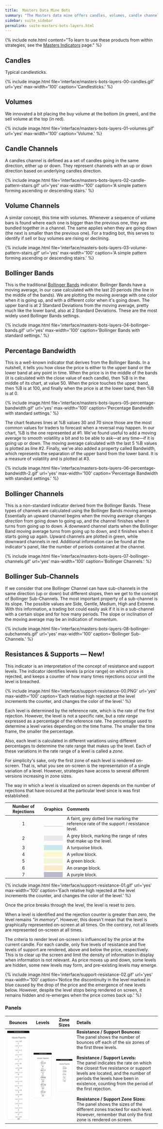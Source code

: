 ```yaml
---
title:  Masters Data Mine Bots
summary: "The Masters data mine offers candles, volumes, candle channels, volume channels, Bollinger bands (BB), Percentage Bandwidth (%B), Bollinger Channels, Bollinger Sub-Channels, and Support & Resistance."
sidebar: suite_sidebar
permalink: suite-masters-bots-layers.html
---
```


{% include note.html content="To learn to use these products from within strategies, see the [Masters Indicators](suite-masters-indicators.html) page." %}

## Candles

Typical candlesticks.

{% include image.html file='interface/masters-bots-layers-00-candles.gif' url='yes' max-width='100' caption='Candlesticks.' %}

## Volumes

We innovated a bit placing the buy volume at the bottom (in green), and the sell volume at the top (in red).

{% include image.html file='interface/masters-bots-layers-01-volumes.gif' url='yes' max-width='100' caption='Volume.' %}

## Candle Channels

A candles channel is defined as a set of candles going in the same direction, either up or down. They represent channels with an up or down direction based on underlying candles direction.

{% include image.html file='interface/masters-bots-layers-02-candle-pattern-stairs.gif' url='yes' max-width='100' caption='A simple pattern forming ascending or descending stairs.' %}

## Volume Channels

A similar concept, this time with volumes. Whenever a sequence of volume bars is found where each one is bigger than the previous one, they are bundled together in a channel. The same applies when they are going down (the next is smaller than the previous one). For a trading bot, this serves to identify if sell or buy volumes are rising or declining.

{% include image.html file='interface/masters-bots-layers-03-volume-pattern-stairs.gif' url='yes' max-width='100' caption='A simple pattern forming ascending or descending stairs.' %}

## Bollinger Bands

This is the traditional <a href="https://www.bollingerbands.com/" rel="nofollow" rel="noopener" target="_blank">Bollinger Bands</a> indicator. Bollinger Bands have a moving average, in our case calculated with the last 20 periods (the line in the middle of the bands). We are plotting the moving average with one color when it is going up, and with a different color when it's going down. The upper band is at 2 Standard Deviations from the moving average, pretty much like the lower band, also at 2 Standard Deviations. These are the most widely used Bollinger Bands settings.

{% include image.html file='interface/masters-bots-layers-04-bollinger-bands.gif' url='yes' max-width='100' caption='Bollinger Bands with standard settings.' %}

## Percentage Bandwidth

This is a well-known indicator that derives from the Bollinger Bands. In a nutshell, it tells you how close the price is either to the upper band or the lower band at any point in time. When the price is in the middle of the bands (it is calculated with the close value of each candle), then %B is in the middle of its chart, at value 50. When the price touches the upper band, then %B is at 100, and finally when the price is at the lower band, then %B is at 0. 

{% include image.html file='interface/masters-bots-layers-05-percentage-bandwidth.gif' url='yes' max-width='100' caption='Percentage Bandwidth with standard settings.' %}

The chart features lines at %B values 30 and 70 since those are the most common values for traders to forecast when a reversal may happen. In our chart, %B is the one represented at #1. We've found useful to add a moving average to smooth volatility a bit and to be able to ask—at any time—if it is going up or down. The moving average calculated with the last 5 %B values is plotted as line #2. Finally, we've also added a property called Bandwidth, which represents the separation of the upper band from the lower band. It is a measure of volatility and is plotted at #3.  

{% include image.html file='interface/masters-bots-layers-06-percentage-bandwidth-2.gif' url='yes' max-width='100' caption='Percentage Bandwidth with standard settings.' %}

## Bollinger Channels

This is a non-standard indicator derived from the Bollinger Bands. These types of channels are calculated using the Bollinger Bands moving average. Essentially an upward channel begins when the moving average changes _direction_ from going down to going up, and the channel finishes when it turns from going up to down. A downward channel starts when the Bollinger Band moving average turns from going up to down, and it finishes when it starts going up again. Upward channels are plotted in green, while downward channels in red. Additional information can be found at the indicator's panel, like the number of periods contained at the channel.

{% include image.html file='interface/masters-bots-layers-07-bollinger-channels.gif' url='yes' max-width='100' caption='Bollinger Channels.' %}

## Bollinger Sub-Channels

If we consider that one Bollinger Channel can have sub-channels in the same direction (up or down) but different slopes, then we get to the concept of Bollinger Sub-Channels. The most important property of a sub-channel is its slope. The possible values are Side, Gentle, Medium, High and Extreme. With this information, a trading bot could easily ask if it is in a sub-channel with a certain slope and for how many periods. The slope or inclination of the moving average may be an indication of momentum.

{% include image.html file='interface/masters-bots-layers-08-bollinger-subchannels.gif' url='yes' max-width='100' caption='Bollinger Sub-Channels.' %}

## Resistances & Supports &mdash; New!

This indicator is an interpretation of the concept of resistance and support levels. The indicator identifies levels (a price range) on which price is rejected, and keeps a counter of how many times rejections occur until the level is breached.

{% include image.html file='interface/support-resistance-00.PNG' url='yes' max-width='100' caption='Each relative high rejected at the level increments the counter, and changes the color of the level.' %}

Each level is determined by the reference rate, which is the rate of the first rejection. However, the level is not a specific rate, but a *rate range* expressed as a percentage of the reference rate. The percentage used to determine a level varies depending on the time frame. The smaller the time frame, the smaller the percentage.

Also, each level is calculated in different variations using different percentages to determine the rate range that makes up the level. Each of these variations in the rate range of a level is called a *zone*.

For simplicity's sake, only the first zone of each level is rendered on-screen. That is, what you see on-screen is the representation of a single variation of a level. However, strategies have access to several different versions increasing in zone sizes.

The way in which a level is visualized on screen depends on the number of rejections that have occured at the particular level since is was first established:

| Number of Rejections | Graphics | Comments |
| :---: | :---: | :--- |
| 1 | <span style="display: block; border-bottom: 1px dotted grey;">&nbsp;</span> | A faint, grey dotted line marking the reference rate of the support / resistance level. |
| 2 | <span style="display: block; background: RGB(150, 150, 150, 0.2); ">&nbsp;</span> | A grey block, marking the range of rates that make up the level. | 
| 3 | <span style="display: block; background: RGB(2, 149, 170, 0.2); ">&nbsp;</span> | A turquoise block. |
| 4 | <span style="display: block; background: RGB(244, 228, 9, 0.2); ">&nbsp;</span> | A yellow block. |
| 5 | <span style="display: block; background: RGB(188, 214, 67, 0.2); ">&nbsp;</span> | A green block. |
| 6 | <span style="display: block; background: RGB(240, 162, 2, 0.2); ">&nbsp;</span> | An orange block. |
| 7 | <span style="display: block; background: RGB(91,80, 122, 0.4); ">&nbsp;</span> | A purple block. |

{% include image.html file='interface/support-resistance-01.gif' url='yes' max-width='100' caption='Each relative high rejected at the level increments the counter, and changes the color of the level.' %}

Once the price breaks through the level, the level is reset to zero.

When a level is identified and the rejection counter is greater than zero, the level remains *"in memory"*. However, this doesn't mean that the level is graphically represented on-screen at all times. On the contrary, not all levels are represented on-screen at all times. 

The criteria to render level on-screen is influenced by the price at the current candle. For each candle, only five levels of resistance and five levels of support are rendered, above and below the price, respectively. This is to clear up the screen and limit the density of information in display when information is not relevant. As price moves up and down, some levels are hidden, some new levels may form, and pre-existing levels may emerge.

{% include image.html file='interface/support-resistance-02.gif' url='yes' max-width='100' caption='Notice the discontinuity in the level marked in blue caused by the drop of the price and the emergence of new levels below. However, despite the level stops being rendered on screen, it remains hidden and re-emerges when the price comes back up.' %}

### Panels

| Bounces | Levels | Zone Sizes | Details |
| :---: | :---: | :---: | :--- |
| ![image](images/interface/support-resistance-01-panel-bounces.png) | ![image](images/interface/support-resistance-02-panel-levels.png) | ![image](images/interface/support-resistance-03-panel-zone-sizes.png) | **Resistance / Support Bounces:** <br />The panel shows the number of bounces off each of the six zones of the first three levels.<br /><br />**Resistance / Support Levels:** <br />The panel indicates the rate on which the closest five resistance or support levels are located, and the number of periods the levels have been in existence, counting from the period of the first rejection. <br /><br />**Resistance / Support Zone Sizes:** <br /> The panel shows the sizes of the different zones tracked for each level. However, remember that only the first zone is rendered on screen. |

